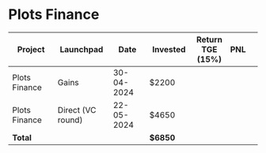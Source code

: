 # Plots Finance



<table data-full-width="true"><thead><tr><th width="152">Project</th><th width="138">Launchpad</th><th width="132">Date</th><th width="133">Invested</th><th>Return TGE (15%)</th><th>PNL</th><th></th></tr></thead><tbody><tr><td>Plots Finance</td><td>Gains</td><td>30-04-2024</td><td>$2200</td><td></td><td></td><td></td></tr><tr><td>Plots Finance</td><td>Direct (VC round)</td><td>22-05-2024</td><td>$4650</td><td></td><td></td><td></td></tr><tr><td><strong>Total</strong></td><td></td><td></td><td><strong>$6850</strong></td><td></td><td></td><td></td></tr></tbody></table>

